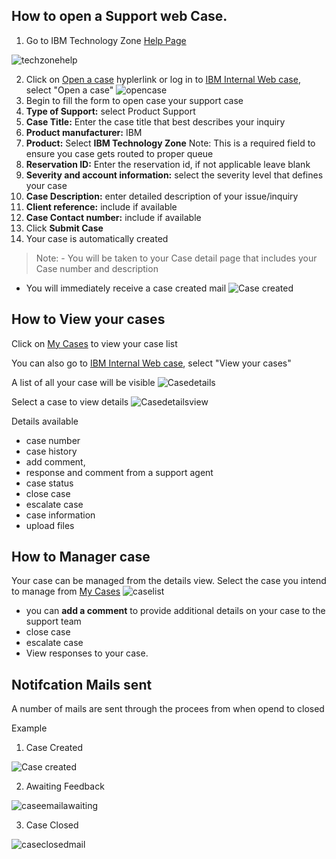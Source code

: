 ## How to open a Support web Case.

1. Go to IBM Technology Zone [Help Page](https://techzone.ibm.com/help)

![techzonehelp](Images/techzonehelp.png)

2. Click on [Open a case](https://ibmsf.force.com/ibminternalproducts/s/createrecord/NewCase?language=en_US) hyplerlink or log in to [IBM Internal Web case](https://ibmsf.force.com/ibminternalproducts/s/), select "Open a case" ![opencase](Images/opencase.png)
3. Begin to fill the form to open case your support case
4. **Type of Support:** select Product Support
5. **Case Title:** Enter the case title that best describes your inquiry
6. **Product manufacturer:** IBM
7. **Product:** Select **IBM Technology Zone** Note: This is a required field to ensure you case gets routed to proper queue
8. **Reservation ID:** Enter the reservation id, if not applicable leave blank
9. **Severity and account information:** select the severity level that defines your case
10. **Case Description:** enter detailed description of your issue/inquiry
11. **Client reference:** include if available 
12. **Case Contact number:** include if available
13. Click **Submit Case**
14. Your case is automatically created

>Note: - You will be taken to your Case detail page that includes your Case number and description
- You will immediately receive a case created mail ![Case created](Images/Casecreated.png)

## How to View your cases

Click on [My Cases](https://ibmsf.force.com/ibminternalproducts/s/my-cases) to view your case list

You can also go to [IBM Internal Web case](https://ibmsf.force.com/ibminternalproducts/s/), select "View your cases" 

A list of all your case will be visible ![Casedetails](Images/Casedetails.png)

Select a case to view details ![Casedetailsview](Images/Casedetailsview.png)

Details available
- case number
- case history
- add comment, 
- response and comment from a support agent
- case status
- close case
- escalate case
- case information
- upload files 

## How to Manager case
 Your case can be managed from the details view. 
 Select the case you intend to manage from [My Cases](https://ibmsf.force.com/ibminternalproducts/s/my-cases)
 ![caselist](Images/caselist.png)
 
- you can **add a comment** to provide additional details on your case to the support team 
- close case
- escalate case
- View responses to your case. 

## Notifcation Mails sent

A number of mails are sent through the procees from when opend to closed

Example 

1. Case Created

![Case created](Images/Casecreated.png)

2. Awaiting Feedback 

![caseemailawaiting](Images/caseemailawaiting.png)

3. Case Closed 

![caseclosedmail](Images/caseclosedmail.png)





